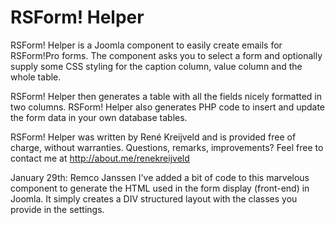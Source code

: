 RSForm! Helper
==============

RSForm! Helper is a Joomla component to easily create emails for RSForm!Pro forms.
The component asks you to select a form and optionally supply some CSS styling for the caption column, value column and the whole table.

RSForm! Helper then generates a table with all the fields nicely formatted in two columns.
RSForm! Helper also generates PHP code to insert and update the form data in your own database tables.

RSForm! Helper was written by René Kreijveld and is provided free of charge, without warranties. Questions, remarks, improvements? Feel free to contact me at http://about.me/renekreijveld

January 29th: Remco Janssen
I've added a bit of code to this marvelous component to generate the HTML used in the form display (front-end) in Joomla. It simply creates a DIV structured layout with the classes you provide in the settings.
